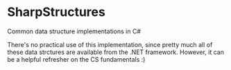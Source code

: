 # SharpStructures
Common data structure implementations in C#

There's no practical use of this implementation, since pretty much all of these data strctures are available from the .NET framework. However, it can be a helpful refresher on the CS fundamentals :)
